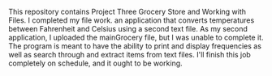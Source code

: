 This repository contains Project Three Grocery Store and Working with Files. 
I completed my file work. an application that converts temperatures between 
Fahrenheit and Celsius using a second text file. As my second application, I
uploaded the mainGrocery file, but I was unable to complete it. The program
is meant to have the ability to print and display frequencies as well as 
search through and extract items from text files. I'll finish this job 
completely on schedule, and it ought to be working. 
